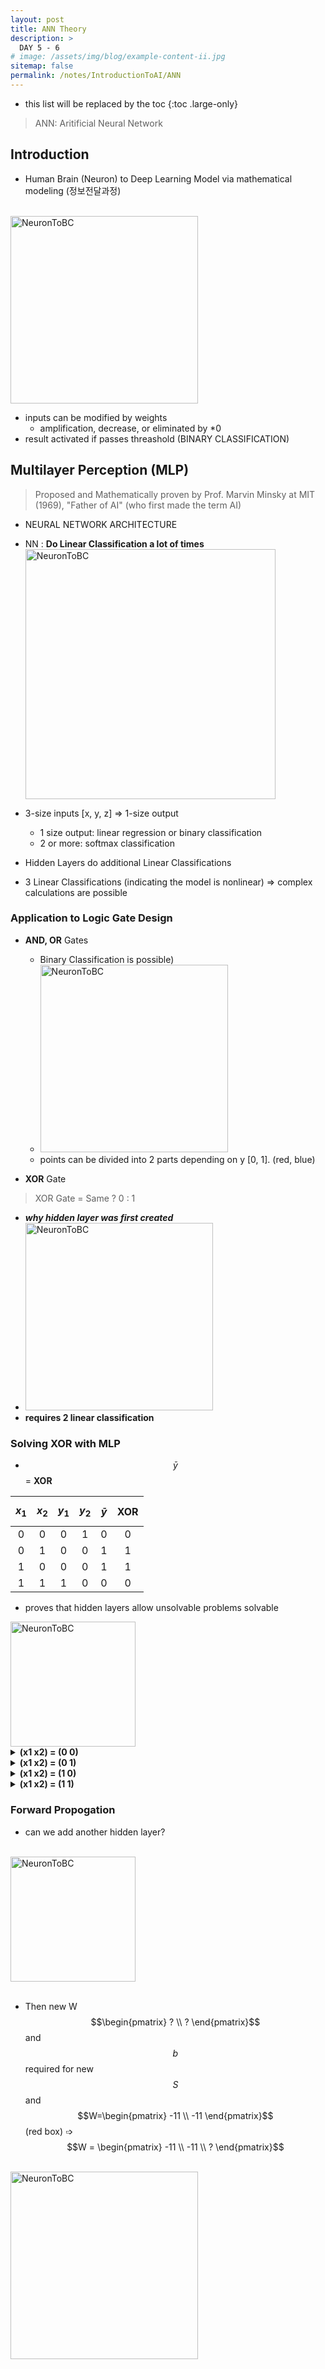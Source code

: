 ```yaml
---
layout: post
title: ANN Theory
description: >
  DAY 5 - 6
# image: /assets/img/blog/example-content-ii.jpg
sitemap: false
permalink: /notes/IntroductionToAI/ANN
---
```


* this list will be replaced by the toc
{:toc .large-only}

> ANN: Aritificial Neural Network

## Introduction

- Human Brain (Neuron) to Deep Learning Model via mathematical modeling (정보전달과정)

<br/><img src="../ArtificialIntelligence/IntroductionToAI/assets/5-neuron.png" alt="NeuronToBC" style="height: 300px; width: auto;"/>

- inputs can be modified by weights
  - amplification, decrease, or eliminated by *0
- result activated if passes threashold (BINARY CLASSIFICATION)

## Multilayer Perception (MLP)
> Proposed and Mathematically proven by Prof. Marvin Minsky at MIT (1969), "Father of AI" (who first made the term AI)

- NEURAL NETWORK ARCHITECTURE 
- NN : **Do Linear Classification a lot of times**
<br/><img src="../ArtificialIntelligence/IntroductionToAI/assets/5-multilayer.png" alt="NeuronToBC" style="height: 400px; width: auto;"/>

- 3-size inputs [x, y, z] => 1-size output 
  - 1 size output: linear regression or binary classification
  - 2 or more: softmax classification
- Hidden Layers do additional Linear Classifications
- 3 Linear Classifications (indicating the model is nonlinear) => complex calculations are possible 

### Application to Logic Gate Design 

- **AND, OR** Gates
  -  Binary Classification is possible)
  - <img src="../ArtificialIntelligence/IntroductionToAI/assets/5-andor.png" alt="NeuronToBC" style="height: 300px; width: auto;"/>
  - points can be divided into 2 parts depending on y [0, 1]. (red, blue) 

- **XOR** Gate
> XOR Gate = Same ? 0 : 1
  - ***why hidden layer was first created***
  - <img src="../ArtificialIntelligence/IntroductionToAI/assets/5-xor.png" alt="NeuronToBC" style="height: 300px; width: auto;"/>
  - **<fontcolor>requires 2 linear classification</fontcolor>**

### Solving XOR with MLP

- $$\bar y$$ = **XOR** 

| $$x_1$$ | $$x_2$$ | $$y_1$$ | $$y_2$$ | $$\bar y$$ | **XOR** |
|:-------:|:-------:|:-------:|:-------:|:----------:|:-------:|
| 0 | 0 | 0 | 1 | 0 | 0 |
| 0 | 1 | 0 | 0 | 1 | 1 |
| 1 | 0 | 0 | 0 | 1 | 1 |
| 1 | 1 | 1 | 0 | 0 | 0 |

- proves that hidden layers allow unsolvable problems solvable 

<img src="../ArtificialIntelligence/IntroductionToAI/assets/5-solvexor.png" alt="NeuronToBC" style="height: 200px; width: auto;"/>



<details>                   
<summary><strong><fontcolor>(x1 x2) = (0 0)</fontcolor></strong></summary>
<div markdown="1">

  - $$y_1 = (0\quad 0) \begin{pmatrix} 5 \\ 5 \end{pmatrix}	+ (-8) = -8$$ ➩ $$Sigmoid(-8) \approx 0$$;
  - $$y_2 = (0\quad 0) \begin{pmatrix} -7 \\ -7 \end{pmatrix}	+ (3) = 3$$ ➩ $$Sigmoid(3) \approx 1$$; 
  - $$(y_1\quad y_2) \begin{pmatrix} -11 \\ -11 \end{pmatrix}	+ (6) = -11 + 6 = -5$$ ➩ $$Sigmoid(-5) \approx 0$$


</div></details>

<details>                   
<summary><strong><fontcolor>(x1 x2) = (0 1)</fontcolor></strong></summary>
<div markdown="1">

  - $$y_1 = (0\quad 1) \begin{pmatrix} 5 \\ 5 \end{pmatrix}	+ (-8) = -3$$ ➩ $$Sigmoid(-3) \approx 0$$; $$y_1 = 0$$
  - $$y_2 = (0\quad 1) \begin{pmatrix} -7 \\ -7 \end{pmatrix}	+ (3) = -4$$ ➩ $$Sigmoid(-4) \approx 0$$; $$y_2 = 0$$
  - $$(y_1\quad y_2) \begin{pmatrix} -11 \\ -11 \end{pmatrix}	+ (6) = 0 + 6 = 6$$ ➩ $$Sigmoid(6) \approx 1$$

</div></details>

<details>                   
<summary> <strong><fontcolor>(x1 x2) = (1 0)</fontcolor></strong> </summary>
<div markdown="1">

  - $$y_1 = (0\quad 0) \begin{pmatrix} 5 \\ 5 \end{pmatrix}	+ (-8) = -3$$ ➩ $$Sigmoid(-3) \approx 0$$; $$y_1 = 0$$
  - $$(y_2 = 0\quad 0) \begin{pmatrix} -7 \\ -7 \end{pmatrix}	+ (3) = -4$$ ➩ $$Sigmoid(-4) \approx 1$$; $$y_2 = 0$$
  - $$(y_1\quad y_2) \begin{pmatrix} -11 \\ -11 \end{pmatrix}	+ (6) = 0 + 6 = -5$$ ➩ $$Sigmoid(6) \approx 1$$


</div></details>
<details>                   
<summary> <strong><fontcolor>(x1 x2) = (1 1)</fontcolor></strong> </summary>
<div markdown="1">

  - $$y_1 = (0\quad 0) \begin{pmatrix} 5 \\ 5 \end{pmatrix}	+ (-8) = 2$$ ➩ $$Sigmoid(2) \approx 1$$; 
  - $$y_1 = (0\quad 0) \begin{pmatrix} -7 \\ -7 \end{pmatrix}	+ (3) = -11$$ ➩ $$Sigmoid(-11) \approx 0$$;
  - $$(y_1\quad y_2) \begin{pmatrix} -11 \\ -11 \end{pmatrix}	+ (6) = -11 + 6 = -5$$ ➩ $$Sigmoid(-5) \approx 0$$


</div></details>

### **Forward Propogation** 

- can we add another hidden layer? 
<br/>
<img src="../ArtificialIntelligence/IntroductionToAI/assets/5-xoradd.png" alt="NeuronToBC" style="height: 200px; width: auto;"/>
<br/><br/>

- Then new W $$\begin{pmatrix} ? \\ ? \end{pmatrix}$$ and $$b$$ required for new $$S$$ and $$W=\begin{pmatrix} -11 \\ -11 \end{pmatrix}$$ (red box) ➩ $$W = \begin{pmatrix} -11 \\ -11 \\ ? \end{pmatrix}$$
<br/>
<img src="../ArtificialIntelligence/IntroductionToAI/assets/5-ksize.png" alt="NeuronToBC" style="height: 300px; width: auto;"/>